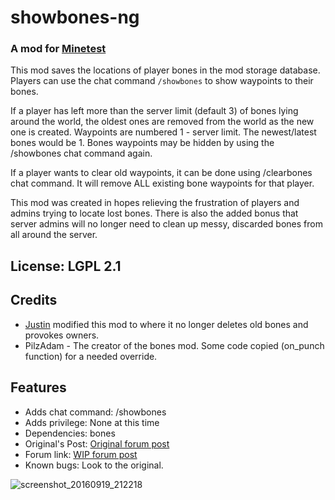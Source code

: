 # showbones-ng

### A mod for [Minetest](http://www.minetest.net)

This mod saves the locations of player bones in the mod storage database. Players can use the chat command `/showbones` to show waypoints to their bones.

If a player has left more than the server limit (default 3) of bones lying around the world, the oldest ones are removed from the world as the new one is created. Waypoints are numbered 1 - server limit. The newest/latest bones would be 1. Bones waypoints may be hidden by using the /showbones chat command again.

If a player wants to clear old waypoints, it can be done using /clearbones chat command. It will remove ALL existing bone waypoints for that player.
 
This mod was created in hopes relieving the frustration of players and admins trying to locate lost bones. There is also the added bonus that server admins will no longer need to clean up messy, discarded bones from all around the server. 


## License: LGPL 2.1

## Credits 

* [Justin](https://github.com/JustinLaw64/) modified this mod to where it no longer deletes old bones and provokes owners.
* PilzAdam - The creator of the bones mod. Some code copied (on_punch function) for a needed override.

## Features

* Adds chat command: /showbones
* Adds privilege: None at this time
* Dependencies: bones
* Original's Post: [Original forum post](https://forum.minetest.net/viewtopic.php?f=9&t=15453)
* Forum link: [WIP forum post](https://forum.minetest.net/viewtopic.php?f=9&t=15453)
* Known bugs: Look to the original.

![screenshot_20160919_212218](https://cloud.githubusercontent.com/assets/9083807/18654745/85df0a5a-7eb1-11e6-8071-3d736b13b435.png)

